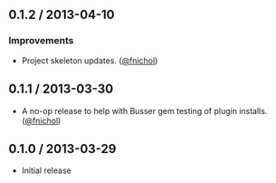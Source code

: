 ## 0.1.2 / 2013-04-10

### Improvements

* Project skeleton updates. ([@fnichol][])


## 0.1.1 / 2013-03-30

* A no-op release to help with Busser gem testing of plugin installs. ([@fnichol][])

## 0.1.0 / 2013-03-29

* Initial release

<!--- The following link definition list is generated by PimpMyChangelog --->
[@fnichol]: https://github.com/fnichol